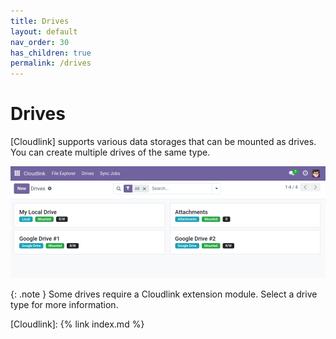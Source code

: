 ```yaml
---
title: Drives
layout: default
nav_order: 30
has_children: true
permalink: /drives
---
```


# Drives

[Cloudlink] supports various data storages that can be mounted as drives. You can create multiple drives of the same type.

![Cloudlink Drives](../assets/drives.png)

{: .note }
Some drives require a Cloudlink extension module. Select a drive type for more information.

[Cloudlink]: {% link index.md %}